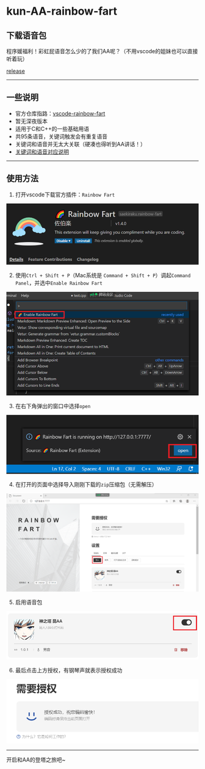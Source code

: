 # kun-AA-rainbow-fart
## 下载语音包

程序媛福利！彩虹屁语音怎么少的了我们AA呢？（不用vscode的姐妹也可以直接听着玩）

[release](https://github.com/WOC-BUG/kun-AA-rainbow-fart/releases/tag/v1.0)

---

## 一些说明

* 官方仓库指路：[vscode-rainbow-fart](https://github.com/SaekiRaku/vscode-rainbow-fart)
* 暂无深夜版本
* 适用于C和C++的一些基础用语
* 共95条语音，关键词触发会有重复语音
* 关键词和语音并无太大关联（硬凑也得听到AA讲话！）
* [关键词和语音对应说明](./kun-AA/AA语录.md)

---

## 使用方法

1. 打开vscode下载官方插件：``Rainbow Fart``

![](./img/ranbow_fart.png)

2. 使用``Ctrl + Shift + P``（Mac系统是 ``Command + Shift + P``）调起``Command Panel``，并选中``Enable Rainbow Fart``

![](./img/ctrl_shift_p.png)

3. 在右下角弹出的窗口中选择``open``

![](./img/open.png)

4. 在打开的页面中选择导入刚刚下载的``zip``压缩包（无需解压）

![](./img/import.png)

5. 启用语音包

![](./img/audios.png)

6. 最后点击上方授权，有钢琴声就表示授权成功

![](./img/Authorizate.png)

---

开启和AA的登塔之旅吧~
